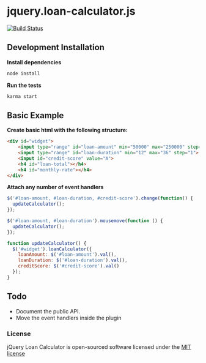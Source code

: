 # jquery.loan-calculator.js

[![Build Status](https://travis-ci.org/scrubmx/jquery.loan-calculator.svg?branch=master)](https://travis-ci.org/scrubmx/jquery.loan-calculator)

## Development Installation
**Install dependencies**
```bash
node install
```

**Run the tests**
```bash
karma start
```

## Basic Example
**Create basic html with the following structure:**
```html
<div id="widget">
    <input type="range" id="loan-amount" min="50000" max="250000" step="1000">
    <input type="range" id="loan-duration" min="12" max="36" step="1">
    <input id="credit-score" value="A">
    <h4 id="loan-total"></h4>
    <h4 id="monthly-rate"></h4>
</div>
```

**Attach any number of event handlers**
```js
$('#loan-amount, #loan-duration, #credit-score').change(function() {
  updateCalculator();
});

$('#loan-amount, #loan-duration').mousemove(function () {
  updateCalculator();
});

function updateCalculator() {
  $('#widget').loanCalculator({
    loanAmount: $('#loan-amount').val(),
    loanDuration: $('#loan-duration').val(),
    creditScore: $('#credit-score').val()
  });
}
```


## Todo

* Document the public API.
* Move the event handlers inside the plugin

### License

jQuery Loan Calculator is open-sourced software licensed under the [MIT license](https://github.com/scrubmx/jquery.loan-calculator/blob/master/licence)